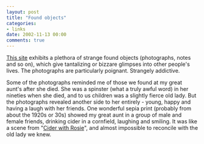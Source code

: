 ```yaml
---
layout: post
title: "Found objects"
categories:
- links
date: 2002-11-13 00:00
comments: true
---
```


<p><a href="http://www.foundmagazine.com/">This site</a> exhibits a plethora of strange found objects (photographs, notes and so on), which give tantalizing or bizzare glimpses into other people's lives. The photographs are particularly poignant. Strangely addictive.</p>

<p>Some of the photographs reminded me of those we found at my great aunt's after she died. She was a spinster (what a truly awful word) in her nineties when she died, and to us children was a slightly fierce old lady. But the photographs revealed another side to her entirely - young, happy and having a laugh with her friends. One wonderful sepia print (probably from about the 1920s or 30s) showed my great aunt in a group of male and female friends, drinking cider in a cornfield, laughing and smiling. It was like a scene from "<a href="http://www.amazon.co.uk/exec/obidos/tg/stores/detail/-/books/0141182776/reviews/202-2458359-5599816">Cider with Rosie</a>", and almost impossible to reconcile with the old lady we knew.</p>


